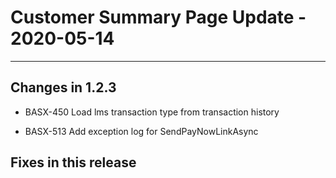 # Customer Summary Page Update - 2020-05-14

---

## Changes in 1.2.3

* BASX-450 Load lms transaction type from transaction history

* BASX-513 Add exception log for SendPayNowLinkAsync

## Fixes in this release
